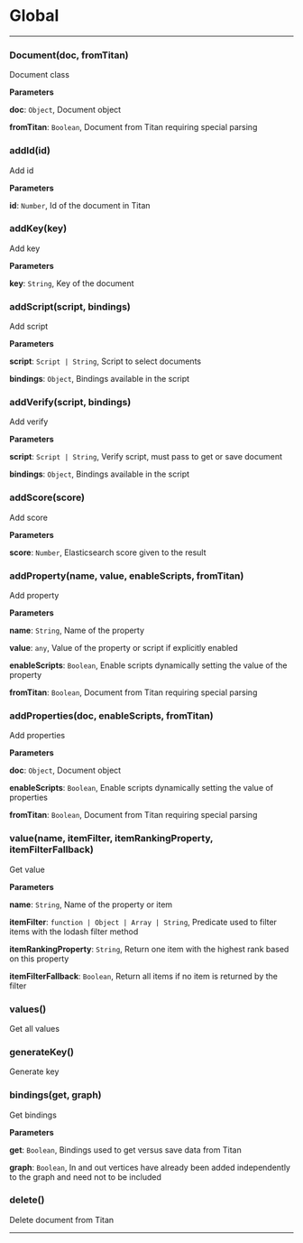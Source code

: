 # Global





* * *

### Document(doc, fromTitan) 

Document class

**Parameters**

**doc**: `Object`, Document object

**fromTitan**: `Boolean`, Document from Titan requiring special parsing



### addId(id) 

Add id

**Parameters**

**id**: `Number`, Id of the document in Titan



### addKey(key) 

Add key

**Parameters**

**key**: `String`, Key of the document



### addScript(script, bindings) 

Add script

**Parameters**

**script**: `Script | String`, Script to select documents

**bindings**: `Object`, Bindings available in the script



### addVerify(script, bindings) 

Add verify

**Parameters**

**script**: `Script | String`, Verify script, must pass to get or save document

**bindings**: `Object`, Bindings available in the script



### addScore(score) 

Add score

**Parameters**

**score**: `Number`, Elasticsearch score given to the result



### addProperty(name, value, enableScripts, fromTitan) 

Add property

**Parameters**

**name**: `String`, Name of the property

**value**: `any`, Value of the property or script if explicitly enabled

**enableScripts**: `Boolean`, Enable scripts dynamically setting the value of the property

**fromTitan**: `Boolean`, Document from Titan requiring special parsing



### addProperties(doc, enableScripts, fromTitan) 

Add properties

**Parameters**

**doc**: `Object`, Document object

**enableScripts**: `Boolean`, Enable scripts dynamically setting the value of properties

**fromTitan**: `Boolean`, Document from Titan requiring special parsing



### value(name, itemFilter, itemRankingProperty, itemFilterFallback) 

Get value

**Parameters**

**name**: `String`, Name of the property or item

**itemFilter**: `function | Object | Array | String`, Predicate used to filter items with the lodash filter method

**itemRankingProperty**: `String`, Return one item with the highest rank based on this property

**itemFilterFallback**: `Boolean`, Return all items if no item is returned by the filter



### values() 

Get all values



### generateKey() 

Generate key



### bindings(get, graph) 

Get bindings

**Parameters**

**get**: `Boolean`, Bindings used to get versus save data from Titan

**graph**: `Boolean`, In and out vertices have already been added independently to the graph and need not to be included



### delete() 

Delete document from Titan




* * *










